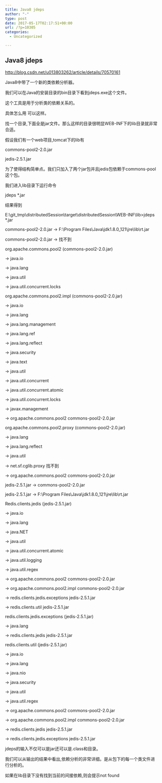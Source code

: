 ```yaml
---
title: Java8 jdeps
author: "-"
type: post
date: 2017-05-17T02:17:51+00:00
url: /?p=10305
categories:
  - Uncategorized

---
```

## Java8 jdeps
http://blog.csdn.net/u013803262/article/details/70570161
  
Java8中带了一个新的类依赖分析器。
  
我们可以在Java的安装目录的bin目录下看到jdeps.exe这个文件。
  
这个工具是用于分析类的依赖关系的。
  
具体怎么用 可以这样。
  
找一个目录,下面全是jar文件。那么这样的目录很明显WEB-INF下的lib目录就非常合适。
  
假设我们有一个web项目,tomcat下的lib有
  
commons-pool2-2.0.jar
  
jedis-2.5.1.jar
  
为了使得结构简单点。我们只加入了两个jar包并且jedis包依赖于commons-pool这个包。
  
我们进入lib目录下运行命令
  
jdeps *.jar
  
结果得到
  
E:\git_tmp\distributedSession\target\distributedSession\WEB-INF\lib>jdeps *.jar
  
commons-pool2-2.0.jar -> F:\Program Files\Java\jdk1.8.0_121\jre\lib\rt.jar
  
commons-pool2-2.0.jar -> 找不到
     
org.apache.commons.pool2 (commons-pool2-2.0.jar)
        
-> java.io
        
-> java.lang
        
-> java.util
        
-> java.util.concurrent.locks
     
org.apache.commons.pool2.impl (commons-pool2-2.0.jar)
        
-> java.io
        
-> java.lang
        
-> java.lang.management
        
-> java.lang.ref
        
-> java.lang.reflect
        
-> java.security
        
-> java.text
        
-> java.util
        
-> java.util.concurrent
        
-> java.util.concurrent.atomic
        
-> java.util.concurrent.locks
        
-> javax.management
        
-> org.apache.commons.pool2 commons-pool2-2.0.jar
     
org.apache.commons.pool2.proxy (commons-pool2-2.0.jar)
        
-> java.lang
        
-> java.lang.reflect
        
-> java.util
        
-> net.sf.cglib.proxy 找不到
        
-> org.apache.commons.pool2 commons-pool2-2.0.jar
  
jedis-2.5.1.jar -> commons-pool2-2.0.jar
  
jedis-2.5.1.jar -> F:\Program Files\Java\jdk1.8.0_121\jre\lib\rt.jar
     
Redis.clients.jedis (jedis-2.5.1.jar)
        
-> java.io
        
-> java.lang
        
-> java.NET
        
-> java.util
        
-> java.util.concurrent.atomic
        
-> java.util.logging
        
-> java.util.regex
        
-> org.apache.commons.pool2 commons-pool2-2.0.jar
        
-> org.apache.commons.pool2.impl commons-pool2-2.0.jar
        
-> redis.clients.jedis.exceptions jedis-2.5.1.jar
        
-> redis.clients.util jedis-2.5.1.jar
     
redis.clients.jedis.exceptions (jedis-2.5.1.jar)
        
-> java.lang
        
-> redis.clients.jedis jedis-2.5.1.jar
     
redis.clients.util (jedis-2.5.1.jar)
        
-> java.io
        
-> java.lang
        
-> java.nio
        
-> java.security
        
-> java.util
        
-> java.util.regex
        
-> org.apache.commons.pool2 commons-pool2-2.0.jar
        
-> org.apache.commons.pool2.impl commons-pool2-2.0.jar
        
-> redis.clients.jedis jedis-2.5.1.jar
        
-> redis.clients.jedis.exceptions jedis-2.5.1.jar

jdeps的输入不仅可以是jar还可以是.class和目录。
  
我们可以从输出的结果中看出,依赖分析的非常详细。是从包下的每一个类文件进行分析的。
  
如果在lib目录下没有找到当前的间接依赖,则会提示not found